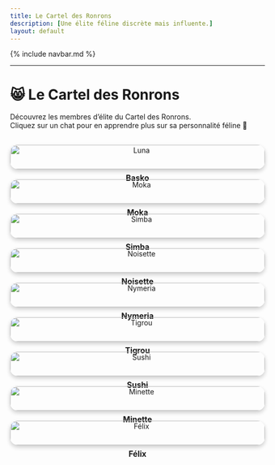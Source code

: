 ```yaml
---
title: Le Cartel des Ronrons
description: [Une élite féline discrète mais influente.]
layout: default
---
```


{% include navbar.md %}

---

<style>
  .vip-grid {
    display: grid;
    grid-template-columns: repeat(auto-fit, minmax(250px, 1fr));
    gap: 20px;
    text-align: center;
    margin-top: 30px;
  }

  .vip-item img {
    width: 100%;
    height: auto;
    border-radius: 15px;
    box-shadow: 0 4px 8px rgba(0,0,0,0.2);
    transition: transform 0.2s ease;
  }

  .vip-item img:hover {
    transform: scale(1.05);
  }

  .vip-name {
    margin-top: 8px;
    font-weight: bold;
    font-size: 1.1em;
  }
</style>

# 😸 Le Cartel des Ronrons

Découvrez les membres d’élite du Cartel des Ronrons.  
Cliquez sur un chat pour en apprendre plus sur sa personnalité féline 🐾

<div class="vip-grid">
  <div class="vip-item">
    <a href="/Bestiaire/Chats/basko">
      <img src="/Bestiaire/assets/images/basko.jpg" alt="Luna">
    </a>
    <div class="vip-name">Basko</div>
  </div>

  <div class="vip-item">
    <a href="/Bestiaire/Chats/VIP/Moka">
      <img src="/Bestiaire/assets/images/moka.jpg" alt="Moka">
    </a>
    <div class="vip-name">Moka</div>
  </div>

  <div class="vip-item">
    <a href="/Bestiaire/Chats/VIP/Simba">
      <img src="/Bestiaire/assets/images/simba.jpg" alt="Simba">
    </a>
    <div class="vip-name">Simba</div>
  </div>

  <div class="vip-item">
    <a href="/Bestiaire/Chats/VIP/Noisette">
      <img src="/Bestiaire/assets/images/noisette.jpg" alt="Noisette">
    </a>
    <div class="vip-name">Noisette</div>
  </div>

  <div class="vip-item">
    <a href="/Bestiaire/Chats/VIP/Nymeria">
      <img src="/Bestiaire/assets/images/nymeria.jpg" alt="Nymeria">
    </a>
    <div class="vip-name">Nymeria</div>
  </div>

  <div class="vip-item">
    <a href="/Bestiaire/Chats/VIP/Tigrou">
      <img src="/Bestiaire/assets/images/tigrou.jpg" alt="Tigrou">
    </a>
    <div class="vip-name">Tigrou</div>
  </div>

  <div class="vip-item">
    <a href="/Bestiaire/Chats/VIP/Sushi">
      <img src="/Bestiaire/assets/images/sushi.jpg" alt="Sushi">
    </a>
    <div class="vip-name">Sushi</div>
  </div>

  <div class="vip-item">
    <a href="/Bestiaire/Chats/VIP/Minette">
      <img src="/Bestiaire/assets/images/minette.jpg" alt="Minette">
    </a>
    <div class="vip-name">Minette</div>
  </div>

  <div class="vip-item">
    <a href="/Bestiaire/Chats/VIP/Félix">
      <img src="/Bestiaire/assets/images/felix.jpg" alt="Félix">
    </a>
    <div class="vip-name">Félix</div>
  </div>
</div>
